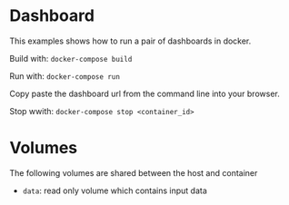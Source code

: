 # Dashboard

This examples shows how to run a pair of dashboards in docker.

Build with:
`docker-compose build`

Run with:
`docker-compose run`

Copy paste the dashboard url from the command line into your browser.

Stop wwith:
`docker-compose stop <container_id>`

# Volumes

The following volumes are shared between the host and container
- `data`: read only volume which contains input data 
